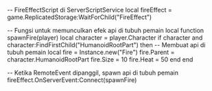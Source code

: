 -- FireEffectScript di ServerScriptService
local fireEffect = game.ReplicatedStorage:WaitForChild("FireEffect")

-- Fungsi untuk memunculkan efek api di tubuh pemain
local function spawnFire(player)
    local character = player.Character
    if character and character:FindFirstChild("HumanoidRootPart") then
        -- Membuat api di tubuh pemain
        local fire = Instance.new("Fire")
        fire.Parent = character.HumanoidRootPart
        fire.Size = 10
        fire.Heat = 50
    end
end

-- Ketika RemoteEvent dipanggil, spawn api di tubuh pemain
fireEffect.OnServerEvent:Connect(spawnFire)

